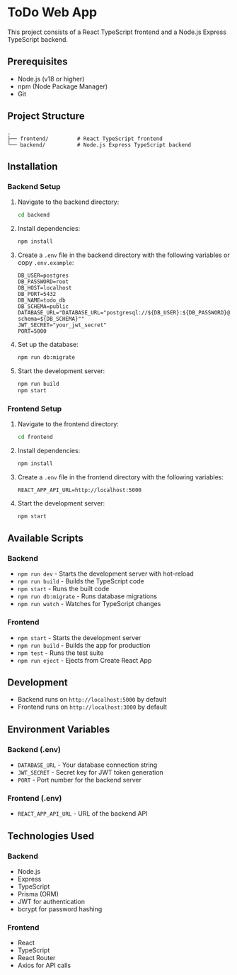 # ToDo Web App

This project consists of a React TypeScript frontend and a Node.js Express TypeScript backend.

## Prerequisites

- Node.js (v18 or higher)
- npm (Node Package Manager)
- Git

## Project Structure

```
.
├── frontend/         # React TypeScript frontend
└── backend/          # Node.js Express TypeScript backend
```

## Installation

### Backend Setup

1. Navigate to the backend directory:
   ```bash
   cd backend
   ```

2. Install dependencies:
   ```bash
   npm install
   ```

3. Create a `.env` file in the backend directory with the following variables or copy `.env.example`:
   ```
   DB_USER=postgres
   DB_PASSWORD=root
   DB_HOST=localhost
   DB_PORT=5432
   DB_NAME=todo_db
   DB_SCHEMA=public
   DATABASE_URL="DATABASE_URL="postgresql://${DB_USER}:${DB_PASSWORD}@${DB_HOST}:${DB_PORT}/${DB_NAME}?schema=${DB_SCHEMA}""
   JWT_SECRET="your_jwt_secret"
   PORT=5000
   ```

4. Set up the database:
   ```bash
   npm run db:migrate
   ```

5. Start the development server:
   ```bash
   npm run build
   npm start
   ```

### Frontend Setup

1. Navigate to the frontend directory:
   ```bash
   cd frontend
   ```

2. Install dependencies:
   ```bash
   npm install
   ```

3. Create a `.env` file in the frontend directory with the following variables:
   ```
   REACT_APP_API_URL=http://localhost:5000
   ```

4. Start the development server:
   ```bash
   npm start
   ```

## Available Scripts

### Backend

- `npm run dev` - Starts the development server with hot-reload
- `npm run build` - Builds the TypeScript code
- `npm start` - Runs the built code
- `npm run db:migrate` - Runs database migrations
- `npm run watch` - Watches for TypeScript changes

### Frontend

- `npm start` - Starts the development server
- `npm run build` - Builds the app for production
- `npm test` - Runs the test suite
- `npm run eject` - Ejects from Create React App

## Development

- Backend runs on `http://localhost:5000` by default
- Frontend runs on `http://localhost:3000` by default

## Environment Variables

### Backend (.env)
- `DATABASE_URL` - Your database connection string
- `JWT_SECRET` - Secret key for JWT token generation
- `PORT` - Port number for the backend server

### Frontend (.env)
- `REACT_APP_API_URL` - URL of the backend API

## Technologies Used

### Backend
- Node.js
- Express
- TypeScript
- Prisma (ORM)
- JWT for authentication
- bcrypt for password hashing

### Frontend
- React
- TypeScript
- React Router
- Axios for API calls
